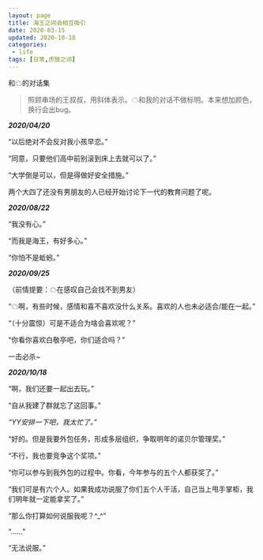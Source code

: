 ```yaml
---
layout: page
title: 海王之间会相互吸引
date: 2020-03-15
updated: 2020-10-18
categories:
 - life
tags: [日常,虎狼之词]
---
```


和☁的对话集

> 照顾串场的王叔叔，用斜体表示。☁和我的对话不做标明。本来想加颜色，换行会出bug。

***2020/04/20***

“以后绝对不会反对我小孩早恋。”

“同意，只要他们高中前别滚到床上去就可以了。”

“大学倒是可以，但是得做好安全措施。”

两个大四了还没有男朋友的人已经开始讨论下一代的教育问题了呢。

***2020/08/22***

“我没有心。”

“而我是海王，有好多心。”

“你怕不是蚯蚓。”

***2020/09/25***

（前情提要：☁在感叹自己会找不到男友）

“☁啊，有些时候，感情和喜不喜欢没什么关系。喜欢的人也未必适合/能在一起。”

“（十分震惊）可是不适合为啥会喜欢呢？”

“你看你喜欢白敬亭吧，你们适合吗？”

一击必杀~

***2020/10/18***

“啊，我们还要一起出去玩。”

“自从我建了群就忘了这回事。”

*“YY安排一下吧，我太忙了。”*

“好的。但是我要外包任务，形成多层组织，争取明年的诺贝尔管理奖。”

“不行，我也要竞争这个奖项。”

“你可以参与到我外包的过程中。你看，今年参与的五个人都获奖了。”

“我们可是有六个人。如果我成功说服了你们五个人干活，自己当上甩手掌柜，我们明年就一定能拿奖了。”

“那么你打算如何说服我呢？^_^”

“……”

“无法说服。”
